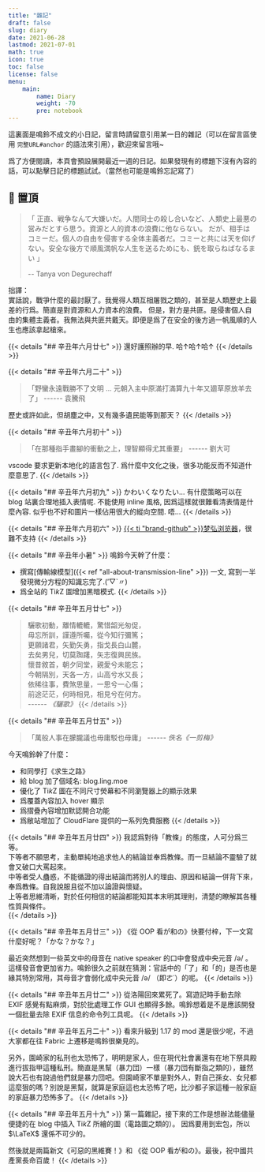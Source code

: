 ```yaml
---
title: "雜記"
draft: false
slug: diary
date: 2021-06-28
lastmod: 2021-07-01
math: true
icon: true
toc: false
license: false
menu:
    main:
        name: Diary
        weight: -70
        pre: notebook
---
```


這裏面是鳴鈴不成文的小日記，留言時請留意引用某一日的雜記（可以在留言區使用 `完整URL#anchor` 的語法來引用），歡迎來留言哦~

爲了方便閱讀，本頁會預設展開最近一週的日記。如果發現有的標題下沒有內容的話，可以點擊日記的標題試試。（當然也可能是鳴鈴忘記寫了）

## 📌 置頂

> 「 正直、戦争なんて大嫌いだ。人間同士の殺し合いなど、人類史上最悪の営みだとすら思う。資源と人的資本の浪費に他ならない。
> だが、相手はコミーだ。個人の自由を侵害する全体主義者だ。コミーと共には天を仰げない。安全な後方で順風満帆な人生を送るためにも、銃を取らねばなるまい 」
>
> -- Tanya von Degurechaff

拙譯：  
實話說，戰爭什麼的最討厭了。我覺得人類互相屠戮之類的，甚至是人類歷史上最差的行爲。簡直是對資源和人力資本的浪費。
但是，對方是共匪。是侵害個人自由的集體主義者。我無法與共匪共戴天。即便是爲了在安全的後方過一帆風順的人生也應該拿起槍來。

{{< details "## 辛丑年六月廿七" >}}
還好護照辦的早. 哈↑哈↑哈↑
{{< /details >}}

{{< details "## 辛丑年六月二十" >}}
> 「野蠻永遠戰勝不了文明 ... 元朝入主中原滿打滿算九十年又廽草原放羊去了」
> ------ 袁騰飛

歷史或許如此，但胡塵之中，又有幾多遺民能等到那天？
{{< /details >}}

{{< details "## 辛丑年六月初十"  >}}
> 「在那種指手畫腳的衝動之上，理智顯得尤其重要」
> ------ 劉大可

vscode 要求更新本地化的語言包了. 爲什麼中文化之後，很多功能反而不知道什麼意思了.
{{< /details >}}

{{< details "## 辛丑年六月初九" >}}
かわいくなりたい...
有什麼策略可以在 blog 站裏合理地插入表情呢. 不能使用 inline 風格, 因爲這樣就很難看清表情是什麼內容.
似乎也不好和圖片一樣佔用很大的縱向空間. 唔...
{{< /details >}}

{{< details "## 辛丑年六月初六" >}}
[{{< ti "brand-github" >}}梦弘浏览器](https://github.com/monyhar)，很難不支持
{{< /details >}}

{{< details "## 辛丑年小暑" >}}
鳴鈴今天幹了什麼：

- 撰寫[傳輸線模型]({{< ref "all-about-transmission-line" >}}) 一文, 寫到一半發現微分方程的知識忘完了.(′▽`〃)
- 爲全站的 $\text{Ti}k\text{Z}$ 圖增加黑暗模式.
{{< /details >}}

{{< details "## 辛丑年五月廿七" >}}
> 驪歌初動，離情轆轆，驚惜韶光匆促，  
> 毋忘所訓，謹遵所囑，從今知行彌篤；  
> 更願諸君，矢­勤矢勇，指戈長白山麓，  
> 去矣男兒，切莫踟躇，矢志復興民族。  
> 懷昔敘首，朝夕同堂，親愛­兮未能忘；  
> 今朝隔別，天各一方，山高兮水又長；  
> 依稀往事，費煞思量，一思兮一心傷；  
> 前­途茫茫，何時相見，相見兮在何方。  
> ------ *《驪歌》*
{{< /details >}}

{{< details "## 辛丑年五月廿五" >}}
> 「萬般人事在朦朧議也毋庸駁也毋庸」
> ------ *佚名《一剪梅》*

今天鳴鈴幹了什麼：

- 和同學打《求生之路》
- 給 blog 加了個域名: blog.ling.moe
- 優化了 $\text{Ti}k\text{Z}$ 圖在不同尺寸熒幕和不同瀏覽器上的顯示效果
- 爲覆蓋內容加入 hover 顯示
- 爲摺疊內容增加默認開合功能
- 爲敝站增加了 CloudFlare 提供的一系列免費服務
{{< /details >}}

{{< details "## 辛丑年五月廿四" >}}
我認爲對待「教條」的態度，人可分爲三等。  
下等者不願思考，主動單純地追求他人的結論並奉爲教條。而一旦結論不靈驗了就會又破口大罵起來。  
中等者受人蠱惑，不能循證的得出結論而將別人的理由、原因和結論一併背下來，奉爲教條。自我說服且從不加以論證與懷疑。  
上等者思維清晰，對於任何相信的結論都能知其本末明其理則，清楚的瞭解其各種性質與條件。  
{{< /details >}}

{{< details "## 辛丑年五月廿三" >}}
《從 OOP 看が和の》快要付梓，下一文寫什麼好呢？「かな？かな？」

最近突然想到一些英文中的母音在 native speaker 的口中會發成中央元音 /ə/ 。這樣發音會更加省力。鳴鈴很久之前就在猜測：官話中的「了」和「的」是否也是緣其特別常用，其母音才會弱化成中央元音 /ə/ （即ㄜ˙）的呢。
{{< /details >}}

{{< details "## 辛丑年五月廿二" >}}
從洛陽回來累死了。寫遊記時手動去除 EXIF 感覺有點麻煩，對於批處理工作 GUI 也顯得多餘。鳴鈴想着是不是應該開發一個批量去除 EXIF 信息的命令列工具呢。
{{< /details >}}

{{< details "## 辛丑年五月二十" >}}
看來升級到 1.17 的 mod 還是很少呢，不過大家都在往 Fabric 上遷移是鳴鈴很樂見的。

另外，園崎家的私刑也太恐怖了，明明是家人，但在現代社會裏還有在地下祭具殿進行拔指甲這種私刑。簡直是黑幫（暴力団）一樣（暴力団有斷指之類的），雖然說大石也有說過他們就是暴力団吧。但園崎家不單是對外人，對自己孫女、女兒都這麼狠的嗎？別說是黑幫，就算是家庭這也太恐怖了吧，比沙都子家這種一般家庭的家庭暴力恐怖多了。
{{< /details >}}

{{< details "## 辛丑年五月十九" >}}
第一篇雜記，接下來的工作是想辦法能儘量便捷的在 blog 中插入 $\text{Ti}k\text{Z}$ 所繪的圖（電路圖之類的）。
因爲要用到宏包，所以 $\LaTeX$ 還係不可少的。

然後就是兩篇新文《可惡的黑維賽！》和 《從 OOP 看が和の》。最後，祝中國共產黨長命百歲！
{{< /details >}}
